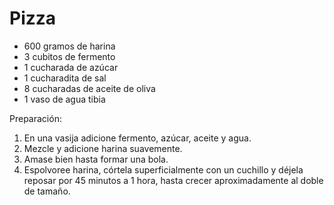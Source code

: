 Pizza
=====

* 600 gramos de harina
* 3 cubitos de fermento
* 1 cucharada de azúcar
* 1 cucharadita de sal
* 8 cucharadas de aceite de oliva
* 1 vaso de agua tibia

Preparación:

1. En una vasija adicione fermento, azúcar, aceite y agua.
2. Mezcle y adicione harina suavemente.
3. Amase bien hasta formar una bola.
4. Espolvoree harina, córtela superficialmente con un cuchillo y déjela reposar por 45 minutos a 1 hora, hasta crecer aproximadamente al doble de tamaño.
